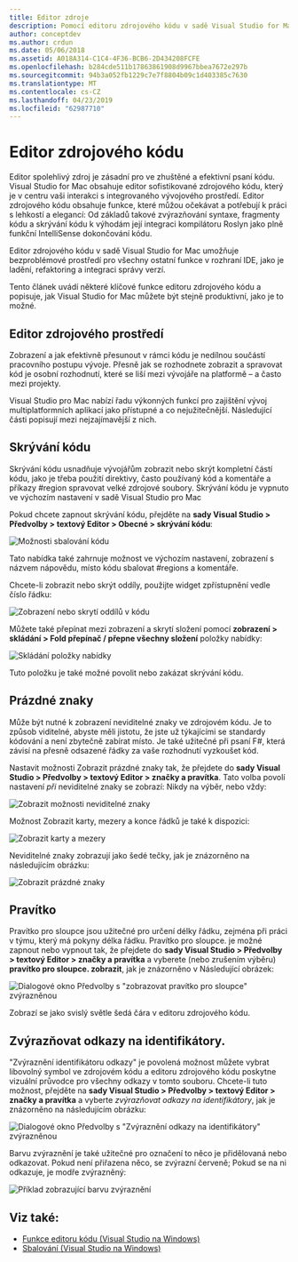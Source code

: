 ```yaml
---
title: Editor zdroje
description: Pomocí editoru zdrojového kódu v sadě Visual Studio for Mac
author: conceptdev
ms.author: crdun
ms.date: 05/06/2018
ms.assetid: A018A314-C1C4-4F36-BCB6-2D434208FCFE
ms.openlocfilehash: b284cde511b17863861908d9967bbea7672e297b
ms.sourcegitcommit: 94b3a052fb1229c7e7f8804b09c1d403385c7630
ms.translationtype: MT
ms.contentlocale: cs-CZ
ms.lasthandoff: 04/23/2019
ms.locfileid: "62987710"
---
```

# <a name="source-editor"></a>Editor zdrojového kódu

Editor spolehlivý zdroj je zásadní pro ve zhuštěné a efektivní psaní kódu. Visual Studio for Mac obsahuje editor sofistikované zdrojového kódu, který je v centru vaši interakci s integrovaného vývojového prostředí. Editor zdrojového kódu obsahuje funkce, které můžou očekávat a potřebují k práci s lehkostí a elegancí: Od základů takové zvýrazňování syntaxe, fragmenty kódu a skrývání kódu k výhodám její integraci kompilátoru Roslyn jako plně funkční IntelliSense dokončování kódu.

Editor zdrojového kódu v sadě Visual Studio for Mac umožňuje bezproblémové prostředí pro všechny ostatní funkce v rozhraní IDE, jako je ladění, refaktoring a integraci správy verzí.

Tento článek uvádí některé klíčové funkce editoru zdrojového kódu a popisuje, jak Visual Studio for Mac můžete být stejně produktivní, jako je to možné.

## <a name="the-source-editor-experience"></a>Editor zdrojového prostředí

Zobrazení a jak efektivně přesunout v rámci kódu je nedílnou součástí pracovního postupu vývoje. Přesně jak se rozhodnete zobrazit a spravovat kód je osobní rozhodnutí, které se liší mezi vývojáře na platformě – a často mezi projekty.

Visual Studio pro Mac nabízí řadu výkonných funkcí pro zajištění vývoj multiplatformních aplikací jako přístupné a co nejužitečnější. Následující části popisují mezi nejzajímavější z nich.

## <a name="code-folding"></a>Skrývání kódu

Skrývání kódu usnadňuje vývojářům zobrazit nebo skrýt kompletní částí kódu, jako je třeba použití direktivy, často používaný kód a komentáře a příkazy #region spravovat velké zdrojové soubory. Skrývání kódu je vypnuto ve výchozím nastavení v sadě Visual Studio pro Mac

Pokud chcete zapnout skrývání kódu, přejděte na **sady Visual Studio > Předvolby > textový Editor > Obecné > skrývání kódu**:

![Možnosti sbalování kódu](media/source-editor-image1.png)

Tato nabídka také zahrnuje možnost ve výchozím nastavení, zobrazení s názvem nápovědu, místo kódu sbalovat #regions a komentáře.

Chcete-li zobrazit nebo skrýt oddíly, použijte widget zpřístupnění vedle číslo řádku:

![Zobrazení nebo skrytí oddílů v kódu](media/source-editor-image2.png)

Můžete také přepínat mezi zobrazení a skrytí složení pomocí **zobrazení > skládání > Fold přepínač / přepne všechny složení** položky nabídky:

![Skládání položky nabídky](media/source-editor-image19.png)

Tuto položku je také možné povolit nebo zakázat skrývání kódu.

## <a name="white-space"></a>Prázdné znaky

Může být nutné k zobrazení neviditelné znaky ve zdrojovém kódu. Je to způsob viditelné, abyste měli jistotu, že jste už týkajícími se standardy kódování a není zbytečně zabírat místo. Je také užitečné při psaní F#, která závisí na přesně odsazené řádky za vaše rozhodnutí vyzkoušet kód.

Nastavit možnosti Zobrazit prázdné znaky tak, že přejdete do **sady Visual Studio > Předvolby > textový Editor > značky a pravítka**. Tato volba povolí nastavení _při_ neviditelné znaky se zobrazí: Nikdy na výběr, nebo vždy:

![Zobrazit možnosti neviditelné znaky](media/source-editor-image3.png)

Možnost Zobrazit karty, mezery a konce řádků je také k dispozici:

![Zobrazit karty a mezery](media/source-editor-image4.png)

Neviditelné znaky zobrazují jako šedé tečky, jak je znázorněno na následujícím obrázku:

![Zobrazit prázdné znaky](media/source-editor-image22.png)

## <a name="ruler"></a>Pravítko

Pravítko pro sloupce jsou užitečné pro určení délky řádku, zejména při práci v týmu, který má pokyny délka řádku. Pravítko pro sloupce. je možné zapnout nebo vypnout tak, že přejdete do **sady Visual Studio > Předvolby > textový Editor > značky a pravítka** a vyberete (nebo zrušením výběru) **pravítko pro sloupce. zobrazit**, jak je znázorněno v Následující obrázek:

![Dialogové okno Předvolby s "zobrazovat pravítko pro sloupce" zvýrazněnou](media/source-editor-image5.png)

 Zobrazí se jako svislý světle šedá čára v editoru zdrojového kódu.

## <a name="highlight-identifier-references"></a>Zvýrazňovat odkazy na identifikátory.

"Zvýraznění identifikátoru odkazy" je povolená možnost můžete vybrat libovolný symbol ve zdrojovém kódu a editoru zdrojového kódu poskytne vizuální průvodce pro všechny odkazy v tomto souboru. Chcete-li tuto možnost, přejděte na **sady Visual Studio > Předvolby > textový Editor > značky a pravítka** a vyberte _zvýrazňovat odkazy na identifikátory_, jak je znázorněno na následujícím obrázku:

![Dialogové okno Předvolby s "Zvýraznění odkazy na identifikátory" zvýrazněnou](media/source-editor-image6.png)

Barvu zvýraznění je také užitečné pro označení to něco je přidělovaná nebo odkazovat. Pokud není přiřazena něco, se zvýrazní červeně; Pokud se na ni odkazuje, je modře zvýrazněný:

![Příklad zobrazující barvu zvýraznění](media/source-editor-image7.png)

## <a name="see-also"></a>Viz také:

- [Funkce editoru kódu (Visual Studio na Windows)](/visualstudio/ide/writing-code-in-the-code-and-text-editor)
- [Sbalování (Visual Studio na Windows)](/visualstudio/ide/outlining)